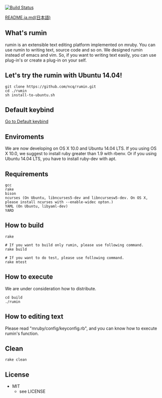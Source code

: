 [![Build Status](https://travis-ci.org/ncq/rumin.svg?branch=master)](https://travis-ci.org/ncq/rumin)

[README.ja.md(日本語)](https://github.com/ncq/rumin/blob/master/README.ja.md)

## What's rumin
rumin is an extensible text editing platform implemented on mruby.
You can use rumin to writing text, source code and so on.
We designed rumin instead of emacs and vim.
So, if you want to writing text easily,
you can use plug-in's or create a plug-in on your self.

## Let's try the rumin with Ubuntu 14.04!

    git clone https://github.com/ncq/rumin.git
    cd ./rumin
    sh install-to-ubuntu.sh

## Default keybind
[Go to Default keybind](https://github.com/ncq/rumin/wiki/default-keybind)

## Enviroments
We are now developing on OS X 10.0 and Ubuntu 14.04 LTS.
If you using OS X 10.0, we suggest to install ruby greater than 1.9 with rbenv.
Or if you using Ubuntu 14.04 LTS, you have to install ruby-dev with apt.

## Requirements

    gcc
    rake
    bison
    ncurses (On Ubuntu, libncurses5-dev and libncursesw5-dev. On OS X, please install ncurses with --enable-widec opton.)
    YAML (On Ubuntu, libyaml-dev)
    YARD

## How to build

    rake

    # If you want to build only rumin, please use following command.
    rake build

    # If you want to do test, please use following command.
    rake mtest

## How to execute
We are under consideration how to distribute.

    cd build
    ./rumin

## How to editing text
Please read "mruby/config/keyconfig.rb", and you can know how to execute rumin's function.

## Clean

    rake clean

## License
* MIT
  * see LICENSE
